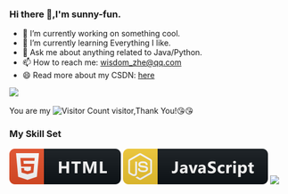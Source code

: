 ### Hi there 👋,I'm sunny-fun.

- 🔭 I’m currently working on something cool.
- 🌱 I’m currently learning Everything I like.
- 💬 Ask me about anything related to Java/Python.
- 📫 How to reach me: wisdom_zhe@qq.com
- 😄 Read more about my CSDN: [here](https://blog.csdn.net/qq_44231797?spm=1000.2115.3001.5343)

![](https://github-readme-stats.vercel.app/api?username=sunny-fun&show_icons=true&theme=transparent)

You are my ![Visitor Count](https://profile-counter.glitch.me/wisdom-zhe/count.svg) visitor,Thank You!:kissing_heart::kissing_heart:

### My Skill Set

![](https://raw.githubusercontent.com/8bithemant/8bithemant/master/svg/dev/languages/html.svg)
![](https://raw.githubusercontent.com/8bithemant/8bithemant/master/svg/dev/languages/js.svg)
![](https://raw.githubusercontent.com/8bithemant/8bithemant/master/svg/dev/languages/vue.svg)


